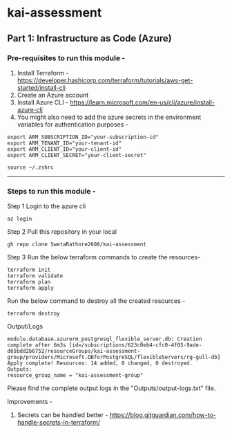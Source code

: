 # kai-assessment

## Part 1: Infrastructure as Code (Azure)

### Pre-requisites to run this module - 

1. Install Terraform - https://developer.hashicorp.com/terraform/tutorials/aws-get-started/install-cli
2. Create an Azure account
3. Install Azure CLI -  https://learn.microsoft.com/en-us/cli/azure/install-azure-cli
4. You might also need to add the azure secrets in the environment variables for authentication purposes - 

```
export ARM_SUBSCRIPTION_ID="your-subscription-id"
export ARM_TENANT_ID="your-tenant-id"
export ARM_CLIENT_ID="your-client-id"
export ARM_CLIENT_SECRET="your-client-secret"
```

```
source ~/.zshrc
```

---

### Steps to run this module - 
Step 1 
Login to the azure cli
```
az login
```

Step 2 
Pull this repository in your local
```
gh repo clone SwetaRathore2608/kai-assessment
```

Step 3
Run the below terraform commands to create the resources-

```
terraform init
terraform validate
terraform plan
terraform apply
```

Run the below command to destroy all the created resources - 

```
terraform destroy
```

Output/Logs

```
module.database.azurerm_postgresql_flexible_server.db: Creation complete after 6m3s [id=/subscriptions/623c0eb4-cfc0-4f05-9ade-d65bdd2b6752/resourceGroups/kai-assessment-group/providers/Microsoft.DBforPostgreSQL/flexibleServers/rg-gull-db]
Apply complete! Resources: 14 added, 0 changed, 0 destroyed.
Outputs:
resource_group_name = "kai-assessment-group"
```

Please find the complete output logs in the "Outputs/output-logs.txt" file.


Improvements - 
1. Secrets can be handled better - https://blog.gitguardian.com/how-to-handle-secrets-in-terraform/
   
